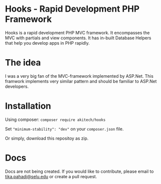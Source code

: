 # Hooks - Rapid Development PHP Framework
 Hooks is a rapid development PHP MVC framework. It encompasses the MVC with partials and view components. It has in-built Database Helpers that help you develop apps in PHP rapidly.

# The idea
I was a very big fan of the MVC-framework implemented by ASP.Net. This framwork implements very similar pattern and should be familiar to ASP.Net developers.

# Installation
Using composer:
`composer require akitech/hooks`

Set `"minimum-stability": "dev"` on your `composer.json` file.

Or simply, download this repositoy as zip.


# Docs
Docs are not being created. If you would like to contribute, please email to tika.pahadi@selu.edu or create a pull request.
